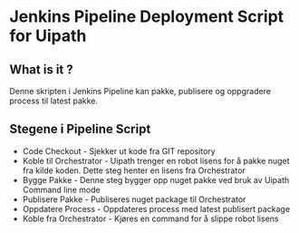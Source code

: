 # Jenkins Pipeline Deployment Script for Uipath #

## What is it ? ##
Denne skripten i Jenkins Pipeline kan pakke, publisere og oppgradere process til latest pakke.

## Stegene i Pipeline Script ##

* Code Checkout  - Sjekker ut kode fra GIT repository
* Koble til Orchestrator - Uipath trenger en robot lisens for å pakke nuget fra kilde koden. Dette steg henter en lisens fra Orchestrator
* Bygge Pakke  - Denne steg bygger opp nuget pakke ved bruk av Uipath Command line mode
* Publisere Pakke - Publiseres nuget package til Orchestrator
* Oppdatere Process - Oppdateres process med latest publisert package
* Koble fra Orchestrator - Kjøres en command for å slippe robot lisens